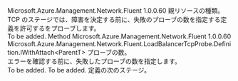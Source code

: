 <Type Name="IWithNumberOfProbes&lt;ParentT&gt;" FullName="Microsoft.Azure.Management.Network.Fluent.LoadBalancerTcpProbe.Definition.IWithNumberOfProbes&lt;ParentT&gt;">
  <TypeSignature Language="C#" Value="public interface IWithNumberOfProbes&lt;ParentT&gt;" />
  <TypeSignature Language="ILAsm" Value=".class public interface auto ansi abstract IWithNumberOfProbes`1&lt;ParentT&gt;" />
  <TypeSignature Language="DocId" Value="T:Microsoft.Azure.Management.Network.Fluent.LoadBalancerTcpProbe.Definition.IWithNumberOfProbes`1" />
  <TypeSignature Language="VB.NET" Value="Public Interface IWithNumberOfProbes(Of ParentT)" />
  <TypeSignature Language="F#" Value="type IWithNumberOfProbes&lt;'ParentT&gt; = interface" />
  <AssemblyInfo>
    <AssemblyName>Microsoft.Azure.Management.Network.Fluent</AssemblyName>
    <AssemblyVersion>1.0.0.60</AssemblyVersion>
  </AssemblyInfo>
  <TypeParameters>
    <TypeParameter Name="ParentT" />
  </TypeParameters>
  <Interfaces />
  <Docs>
    <typeparam name="ParentT">親リソースの種類。</typeparam>
    <summary>
            TCP のステージでは、障害を決定する前に、失敗のプローブの数を指定する定義を許可するをプローブします。
            </summary>
    <remarks>To be added.</remarks>
  </Docs>
  <Members>
    <Member MemberName="WithNumberOfProbes">
      <MemberSignature Language="C#" Value="public Microsoft.Azure.Management.Network.Fluent.LoadBalancerTcpProbe.Definition.IWithAttach&lt;ParentT&gt; WithNumberOfProbes (int probes);" />
      <MemberSignature Language="ILAsm" Value=".method public hidebysig newslot virtual instance class Microsoft.Azure.Management.Network.Fluent.LoadBalancerTcpProbe.Definition.IWithAttach`1&lt;!ParentT&gt; WithNumberOfProbes(int32 probes) cil managed" />
      <MemberSignature Language="DocId" Value="M:Microsoft.Azure.Management.Network.Fluent.LoadBalancerTcpProbe.Definition.IWithNumberOfProbes`1.WithNumberOfProbes(System.Int32)" />
      <MemberSignature Language="VB.NET" Value="Public Function WithNumberOfProbes (probes As Integer) As IWithAttach(Of ParentT)" />
      <MemberSignature Language="F#" Value="abstract member WithNumberOfProbes : int -&gt; Microsoft.Azure.Management.Network.Fluent.LoadBalancerTcpProbe.Definition.IWithAttach&lt;'ParentT&gt;" Usage="iWithNumberOfProbes.WithNumberOfProbes probes" />
      <MemberType>Method</MemberType>
      <AssemblyInfo>
        <AssemblyName>Microsoft.Azure.Management.Network.Fluent</AssemblyName>
        <AssemblyVersion>1.0.0.60</AssemblyVersion>
      </AssemblyInfo>
      <ReturnValue>
        <ReturnType>Microsoft.Azure.Management.Network.Fluent.LoadBalancerTcpProbe.Definition.IWithAttach&lt;ParentT&gt;</ReturnType>
      </ReturnValue>
      <Parameters>
        <Parameter Name="probes" Type="System.Int32" />
      </Parameters>
      <Docs>
        <param name="probes">プローブの数。</param>
        <summary>
            エラーを確認する前に、失敗したプローブの数を指定します。
            </summary>
        <returns>To be added.</returns>
        <remarks>To be added.</remarks>
        <return>定義の次のステージ。</return>
      </Docs>
    </Member>
  </Members>
</Type>